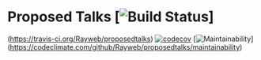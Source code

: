 # Proposed Talks [![Build Status](https://api.travis-ci.org/Rayweb/proposedtalks.png?branch=master)]
(https://travis-ci.org/Rayweb/proposedtalks) 
[![codecov](https://codecov.io/gh/Rayweb/proposedtalks/branch/master/graph/badge.svg)](https://codecov.io/gh/Rayweb/proposedtalks)
[![Maintainability](https://api.codeclimate.com/v1/badges/7c5f89e901b04d81c5fe/maintainability)]
(https://codeclimate.com/github/Rayweb/proposedtalks/maintainability)
